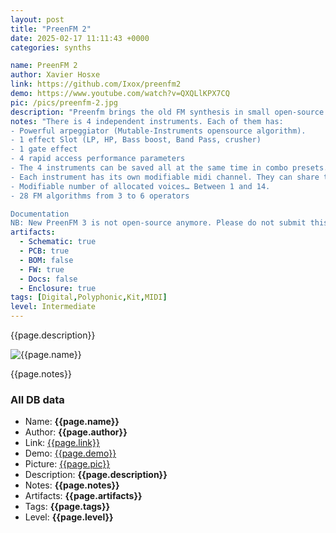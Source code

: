 ```yaml
---
layout: post
title: "PreenFM 2"
date: 2025-02-17 11:11:43 +0000
categories: synths

name: PreenFM 2
author: Xavier Hosxe
link: https://github.com/Ixox/preenfm2
demo: https://www.youtube.com/watch?v=QXQLlKPX7CQ
pic: /pics/preenfm-2.jpg
description: "Preenfm brings the old FM synthesis in small open-source modern DIY boxes."
notes: "There is 4 independent instruments. Each of them has:
- Powerful arpeggiator (Mutable-Instruments opensource algorithm).
- 1 effect Slot (LP, HP, Bass boost, Band Pass, crusher)
- 1 gate effect
- 4 rapid access performance parameters
- The 4 instruments can be saved all at the same time in combo presets.
- Each instrument has its own modifiable midi channel. They can share the same for FAT quadruple timbres notes.
- Modifiable number of allocated voices… Between 1 and 14.
- 28 FM algorithms from 3 to 6 operators

Documentation
NB: New PreenFM 3 is not open-source anymore. Please do not submit this design."
artifacts:
  - Schematic: true
  - PCB: true
  - BOM: false
  - FW: true
  - Docs: false
  - Enclosure: true
tags: [Digital,Polyphonic,Kit,MIDI]
level: Intermediate
---
```


{{page.description}}

![{{page.name}}]({{page.pic}})

{{page.notes}}

### All DB data
- Name: **{{page.name}}**
- Author: **{{page.author}}**
- Link: [{{page.link}}]({{page.link}})
- Demo: [{{page.demo}}]({{page.demo}})
- Picture: [{{page.pic}}]({{page.pic}})
- Description: **{{page.description}}**
- Notes: **{{page.notes}}**
- Artifacts: **{{page.artifacts}}**
- Tags: **{{page.tags}}**
- Level: **{{page.level}}**
